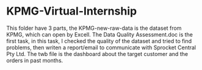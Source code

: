 # KPMG-Virtual-Internship
This folder have 3 parts, the KPMG-new-raw-data is the dataset from KPMG, which can open by Excell.
The Data Quality Assessment.doc is the first task, in this task, I checked the quality of the dataset and tried to find problems, then writen a report/email to communicate with Sprocket Central Pty Ltd.
The twb file is the dashboard about the target customer and the orders in past months.
